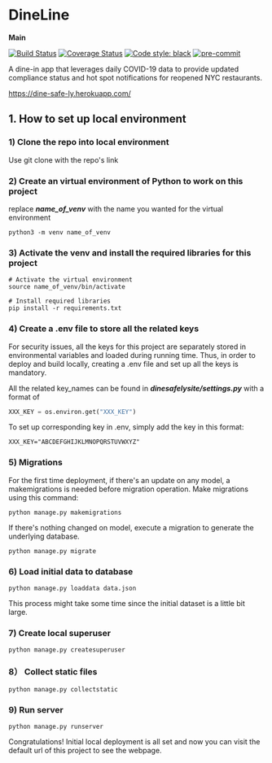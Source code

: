 # DineLine
**Main**

[![Build Status](https://travis-ci.com/xiaodan-tang/sprint2021-team-1-repo.svg?branch=main)](https://travis-ci.com/xiaodan-tang/sprint2021-team-1-repo)
[![Coverage Status](https://coveralls.io/repos/github/gcivil-nyu-org/spring2021-cs-gy-9223-class/badge.svg?branch=main)](https://coveralls.io/github/gcivil-nyu-org/spring2021-cs-gy-9223-class?branch=main)
[![Code style: black](https://img.shields.io/badge/code%20style-black-000000.svg)](https://github.com/psf/black)
[![pre-commit](https://img.shields.io/badge/pre--commit-enabled-brightgreen?logo=pre-commit&logoColor=white)](https://github.com/pre-commit/pre-commit)


A dine-in app that leverages daily COVID-19 data to provide updated compliance status and hot spot notifications for reopened NYC restaurants.

https://dine-safe-ly.herokuapp.com/


## 1. How to set up local environment

### 1) Clone the repo into local environment
Use git clone with the repo's link


### 2) Create an virtual environment of Python to work on this project

replace ***name_of_venv*** with the name you wanted for the virtual environment

~~~shell
python3 -m venv name_of_venv
~~~



### 3) Activate the venv and install the required libraries for this project

~~~shell
# Activate the virtual environment
source name_of_venv/bin/activate

# Install required libraries
pip install -r requirements.txt
~~~



### 4) Create a .env file to store all the related keys

For security issues, all the keys for this project are separately stored in environmental variables and loaded during running time. Thus, in order to deploy and build locally, creating a .env file and set up all the keys is mandatory.

All the related key_names can be found in  ***dinesafelysite/settings.py*** with a format of

~~~python
XXX_KEY = os.environ.get("XXX_KEY")
~~~

To set up corresponding key in .env, simply add the key in this format:

~~~:
XXX_KEY="ABCDEFGHIJKLMNOPQRSTUVWXYZ"
~~~



### 5) Migrations

For the first time deployment, if there's an update on any model, a makemigrations is needed before migration operation. Make migrations using this command:

~~~shell
python manage.py makemigrations
~~~

If there's nothing changed on model, execute a migration to generate the underlying database.

~~~:
python manage.py migrate
~~~



### 6) Load initial data to database

~~~shell
python manage.py loaddata data.json
~~~

This process might take some time since the initial dataset is a little bit large.



### 7) Create local superuser

~~~shell
python manage.py createsuperuser
~~~



### 8） Collect static files

~~~shell
python manage.py collectstatic
~~~



### 9) Run server

~~~shell
python manage.py runserver
~~~

Congratulations! Initial local deployment is all set and now you can visit the default url of this project to see the webpage.

